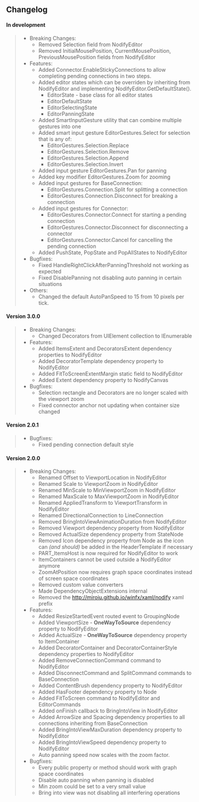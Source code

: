 ## Changelog

#### **In development**

> - Breaking Changes:
>   - Removed Selection field from NodifyEditor
>   - Removed InitialMousePosition, CurrentMousePosition, PreviousMousePosition fields from NodifyEditor
> - Features:
>   - Added Connector.EnableStickyConnections to allow completing pending connections in two steps.
>   - Added editor states which can be overriden by inheriting from NodifyEditor and implementing NodifyEditor.GetDefaultState().
>     - EditorState - base class for all editor states
>     - EditorDefaultState
>     - EditorSelectingState
>     - EditorPanningState
>   - Added SmartInputGesture utility that can combine multiple gestures into one
>   - Added smart input gesture EditorGestures.Select for selection that is any of:
>     - EditorGestures.Selection.Replace
>     - EditorGestures.Selection.Remove
>     - EditorGestures.Selection.Append
>     - EditorGestures.Selection.Invert
>   - Added input gesture EditorGestures.Pan for panning
>   - Added key modifier EditorGestures.Zoom for zooming
>   - Added input gestures for BaseConnection:
>     - EditorGestures.Connection.Split for splitting a connection
>     - EditorGestures.Connection.Disconnect for breaking a connection
>   - Added input gestures for Connector:
>     - EditorGestures.Connector.Connect for starting a pending connection
>     - EditorGestures.Connector.Disconnect for disconnecting a connector
>     - EditorGestures.Connector.Cancel for cancelling the pending connection
>   - Added PushState, PopState and PopAllStates to NodifyEditor
> - Bugfixes:
>   - Fixed HandleRightClickAfterPanningThreshold not working as expected
>   - Fixed DisablePanning not disabling auto panning in certain situations
> - Others:
>   - Changed the default AutoPanSpeed to 15 from 10 pixels per tick.

#### **Version 3.0.0**

> - Breaking Changes:
>   - Changed Decorators from UIElement collection to IEnumerable
> - Features:
>   - Added ItemsExtent and DecoratorsExtent dependency properties to NodifyEditor
>   - Added DecoratorTemplate dependency property to NodifyEditor
>   - Added FitToScreenExtentMargin static field to NodifyEditor
>   - Added Extent dependency property to NodifyCanvas
> - Bugfixes:
>   - Selection rectangle and Decorators are no longer scaled with the viewport zoom
>   - Fixed connector anchor not updating when container size changed

#### **Version 2.0.1**

> - Bugfixes:
>   - Fixed pending connection default style

#### **Version 2.0.0**

> - Breaking Changes:
>   - Renamed Offset to ViewportLocation in NodifyEditor
>   - Renamed Scale to ViewportZoom in NodifyEditor
>   - Renamed MinScale to MinViewportZoom in NodifyEditor
>   - Renamed MaxScale to MaxViewportZoom in NodifyEditor
>   - Renamed AppliedTransform to ViewportTransform in NodifyEditor
>   - Renamed DirectionalConnection to LineConnection
>   - Removed BringIntoViewAnimationDuration from NodifyEditor
>   - Removed Viewport dependency property from NodifyEditor
>   - Removed ActualSize dependency property from StateNode
>   - Removed Icon dependency property from Node as the icon can _(and should)_ be added in the HeaderTemplate if necessary
>   - PART_ItemsHost is now required for NodifyEditor to work
>   - ItemContainers cannot be used outside a NodifyEditor anymore
>   - ZoomAtPosition now requires graph space coordinates instead of screen space coordinates
>   - Removed custom value converters
>   - Made DependencyObjectExtensions internal
>   - Removed the <http://miroiu.github.io/winfx/xaml/nodify> xaml prefix
> - Features:
>   - Added ResizeStartedEvent routed event to GroupingNode
>   - Added ViewportSize - **OneWayToSource** dependency property to NodifyEditor
>   - Added ActualSize - **OneWayToSource** dependency property to ItemContainer
>   - Added DecoratorContainer and DecoratorContainerStyle dependency properties to NodifyEditor
>   - Added RemoveConnectionCommand command to NodifyEditor
>   - Added DisconnectCommand and SplitCommand commands to BaseConnection
>   - Added ContentBrush dependency property to NodifyEditor
>   - Added HasFooter dependency property to Node
>   - Added FitToScreen command to NodifyEditor and EditorCommands
>   - Added onFinish callback to BringIntoView in NodifyEditor
>   - Added ArrowSize and Spacing dependency properties to all connections inheriting from BaseConnection
>   - Added BringIntoViewMaxDuration dependency property to NodifyEditor
>   - Added BringIntoViewSpeed dependency property to NodifyEditor
>   - Auto panning speed now scales with the zoom factor.
> - Bugfixes:
>   - Every public property or method should work with graph space coordinates
>   - Disable auto panning when panning is disabled
>   - Min zoom could be set to a very small value
>   - Bring into view was not disabling all interfering operations
